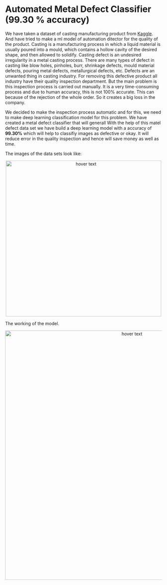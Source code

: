 # Automated Metal Defect Classifier (99.30 % accuracy)

We have taken a dataset of casting manufacturing product from [Kaggle](https://www.kaggle.com/ravirajsinh45/real-life-industrial-dataset-of-casting-product). And have tried to make a ml model of automation ditector for the quality of the product.
Casting is a manufacturing process in which a liquid material is usually poured into a mould, which contains a hollow cavity of the desired shape, and then allowed to solidify.
Casting defect is an undesired irregularity in a metal casting process. There are many types of defect in casting like blow holes, pinholes, burr, shrinkage defects, mould material defects, pouring metal defects, metallurgical defects, etc.
Defects are an unwanted thing in casting industry. For removing this defective product all industry have their quality inspection department. But the main problem is this inspection process is carried out manually. It is a very time-consuming process and due to human accuracy, this is not 100% accurate. This can because of the rejection of the whole order. So it creates a big loss in the company.

We decided to make the inspection process automatic and for this, we need to make deep learning classification model for this problem.
We have created a metal defect classifier that will generall
With the help of this matel defect data set we have build a deep learning model with a accuracy of **99.30%** which will help to classifiy images as defective or okay. It will reduce error in the quality inspection and hence will save money as well as time. 

The images of the data sets look like: 

<p align="center">
  <img src="https://user-images.githubusercontent.com/49563140/139200129-6bb731aa-5b31-4ee0-8f04-061664cc4313.png" width="500" title="hover text">
</p>
The working of the model. 
<p align="center">
  <img src="https://user-images.githubusercontent.com/49563140/139199297-28cd46c6-4da8-4bfa-bbf3-7ca684f4d77c.png" width="800" title="hover text">
</p> 
